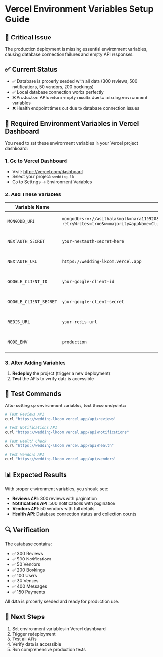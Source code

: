 # Vercel Environment Variables Setup Guide

## 🚨 Critical Issue
The production deployment is missing essential environment variables, causing database connection failures and empty API responses.

## ✅ Current Status
- ✅ Database is properly seeded with all data (300 reviews, 500 notifications, 50 vendors, 200 bookings)
- ✅ Local database connection works perfectly
- ❌ Production APIs return empty results due to missing environment variables
- ❌ Health endpoint times out due to database connection issues

## 🔧 Required Environment Variables in Vercel Dashboard

You need to set these environment variables in your Vercel project dashboard:

### 1. Go to Vercel Dashboard
- Visit: https://vercel.com/dashboard
- Select your project: `wedding-lk`
- Go to Settings → Environment Variables

### 2. Add These Variables

| Variable Name | Value | Environment |
|---------------|-------|-------------|
| `MONGODB_URI` | `mongodb+srv://asithalakmalkonara11992081:1234@cluster0.ezztfbi.mongodb.net/weddinglk?retryWrites=true&w=majority&appName=Cluster0` | Production, Preview, Development |
| `NEXTAUTH_SECRET` | `your-nextauth-secret-here` | Production, Preview, Development |
| `NEXTAUTH_URL` | `https://wedding-lkcom.vercel.app` | Production, Preview, Development |
| `GOOGLE_CLIENT_ID` | `your-google-client-id` | Production, Preview, Development |
| `GOOGLE_CLIENT_SECRET` | `your-google-client-secret` | Production, Preview, Development |
| `REDIS_URL` | `your-redis-url` | Production, Preview, Development |
| `NODE_ENV` | `production` | Production, Preview, Development |

### 3. After Adding Variables
1. **Redeploy** the project (trigger a new deployment)
2. **Test** the APIs to verify data is accessible

## 🧪 Test Commands

After setting up environment variables, test these endpoints:

```bash
# Test Reviews API
curl "https://wedding-lkcom.vercel.app/api/reviews"

# Test Notifications API  
curl "https://wedding-lkcom.vercel.app/api/notifications"

# Test Health Check
curl "https://wedding-lkcom.vercel.app/api/health"

# Test Vendors API
curl "https://wedding-lkcom.vercel.app/api/vendors"
```

## 📊 Expected Results

With proper environment variables, you should see:
- **Reviews API**: 300 reviews with pagination
- **Notifications API**: 500 notifications with pagination  
- **Vendors API**: 50 vendors with full details
- **Health API**: Database connection status and collection counts

## 🔍 Verification

The database contains:
- ✅ 300 Reviews
- ✅ 500 Notifications
- ✅ 50 Vendors
- ✅ 200 Bookings
- ✅ 100 Users
- ✅ 30 Venues
- ✅ 400 Messages
- ✅ 150 Payments

All data is properly seeded and ready for production use.

## 🚀 Next Steps

1. Set environment variables in Vercel dashboard
2. Trigger redeployment
3. Test all APIs
4. Verify data is accessible
5. Run comprehensive production tests
